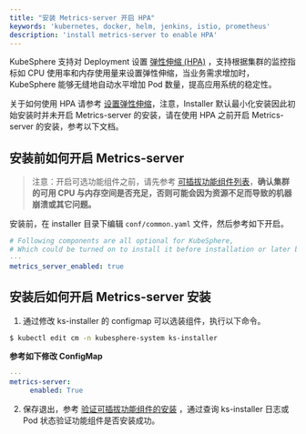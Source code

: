 ```yaml
---
title: "安装 Metrics-server 开启 HPA"
keywords: 'kubernetes, docker, helm, jenkins, istio, prometheus'
description: 'install metrics-server to enable HPA'
---
```


KubeSphere 支持对 Deployment 设置 [弹性伸缩 (HPA)](https://kubernetes.io/docs/tasks/run-application/horizontal-pod-autoscale-walkthrough/) ，支持根据集群的监控指标如 CPU 使用率和内存使用量来设置弹性伸缩，当业务需求增加时，KubeSphere 能够无缝地自动水平增加 Pod 数量，提高应用系统的稳定性。

关于如何使用 HPA 请参考 [设置弹性伸缩](../../quick-start/hpa)，注意，Installer 默认最小化安装因此初始安装时并未开启 Metrics-server 的安装，请在使用 HPA 之前开启 Metrics-server 的安装，参考以下文档。



## 安装前如何开启 Metrics-server

> 注意：开启可选功能组件之前，请先参考 [可插拔功能组件列表](../../installation/intro/#可插拔功能组件列表)，**确认集群的可用 CPU 与内存空间是否充足，否则可能会因为资源不足而导致的机器崩溃或其它问题。**

安装前，在 installer 目录下编辑 `conf/common.yaml` 文件，然后参考如下开启。


```yaml
# Following components are all optional for KubeSphere,
# Which could be turned on to install it before installation or later by updating its value to true
···
metrics_server_enabled: true
```

## 安装后如何开启 Metrics-server 安装

1. 通过修改 ks-installer 的 configmap 可以选装组件，执行以下命令。

```bash
$ kubectl edit cm -n kubesphere-system ks-installer
```

**参考如下修改 ConfigMap**

```yaml
···
metrics-server:
     enabled: True       
```

2. 保存退出，参考 [验证可插拔功能组件的安装](../verify-components) ，通过查询 ks-installer 日志或 Pod 状态验证功能组件是否安装成功。
